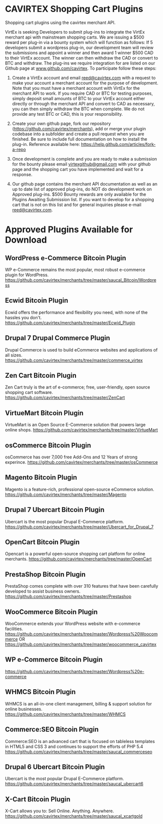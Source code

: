 CAVIRTEX Shopping Cart Plugins
==============================

Shopping cart plugins using the cavirtex merchant API.

VirtEx is seeking Developers to submit plug-ins to integrate the VirtEx merchant api with mainstream shopping carts. We are issuing a $500 reward per plug-in via a bounty system which will function as follows:  If 5 developers submit a wordpress plug-in, our development team will review the submissions and appoint a winner and then award 1 winner $500 CAD to their VirtEx account.  The winner can then withdraw the CAD or convert to BTC and withdraw.  The plug-ins we require integration for are listed on our Github page at www.github.com/cavirtex.  To participate follow these steps:
 
1) Create a VirtEx account and email reed@cavirtex.com with a request to make your account a merchant account for the purpose of development. Note that you must have a merchant account with VirtEx for the merchant API to work.  If you require CAD or BTC for testing purposes, simply deposit small amounts of BTC to your VirtEx account either directly or through the merchant API and convert to CAD as necessary, you can then simply withdraw the BTC when complete. We do not provide any test BTC or CAD, this is your responsibility.
 
2) Create your own github page, fork our repository (https://github.com/cavirtex/merchants), add or merge your plugin codebase into a subfolder and create a pull request when you are finished. Be sure to include full documentation on how to install the plug-in. Reference available here: https://help.github.com/articles/fork-a-repo
 
3) Once development is complete and you are ready to make a submission for the bounty please email virtexgithub@gmail.com with your github page and the shopping cart you have implemented and wait for a response.
 
4) Our github page contains the merchant API documentation as well as an up to date list of approved plug-ins, do NOT do development work on Approved plug-ins.  $500 Bounty rewards are only available for the Plugins Awaiting Submission list. If you want to develop for a shopping cart that is not on this list and for general inquiries please e-mail reed@cavirtex.com.
 

Approved Plugins Available for Download
=======================================

WordPress e-Commerce Bitcoin Plugin
-----------------------------------
WP e-Commerce remains the most popular, most robust e-commerce plugin for WordPress.
https://github.com/cavirtex/merchants/tree/master/saucal_Bitcoin/Wordpress

Ecwid Bitcoin Plugin
--------------------
Ecwid offers the performance and flexibility you need, with none of the hassles you don't.
https://github.com/cavirtex/merchants/tree/master/Ecwid_Plugin

Drupal 7 Drupal Commerce Plugin
-------------------------------
Drupal Commerce is used to build eCommerce websites and applications of all sizes.
https://github.com/cavirtex/merchants/tree/master/commerce_virtex

Zen Cart Bitcoin Plugin
-----------------------
Zen Cart truly is the art of e-commerce; free, user-friendly, open source shopping cart software.
https://github.com/cavirtex/merchants/tree/master/ZenCart

VirtueMart Bitcoin Plugin
-------------------------
VirtueMart is an Open Source E-Commerce solution that powers large online shops.
https://github.com/cavirtex/merchants/tree/master/VirtueMart

osCommerce Bitcoin Plugin
-------------------------
osCommerce has over 7,000 free Add-Ons and 12 Years of strong experince.
https://github.com/cavirtex/merchants/tree/master/osCommerce

Magento Bitcoin Plugin
----------------------
Magento is a feature-rich, professional open-source eCommerce solution.
https://github.com/cavirtex/merchants/tree/master/Magento

Drupal 7 Ubercart Bitcoin Plugin
--------------------------------
Ubercart is the most popular Drupal E-Commerce platform.
https://github.com/cavirtex/merchants/tree/master/Ubercart_for_Drupal_7

OpenCart Bitcoin Plugin
-----------------------
Opencart is a powerful open-source shopping cart platform for online merchants.
https://github.com/cavirtex/merchants/tree/master/OpenCart

PrestaShop Bitcoin Plugin
-------------------------
PrestaShop comes complete with over 310 features that have been carefully developed to assist business owners.
https://github.com/cavirtex/merchants/tree/master/Prestashop

WooCommerce Bitcoin Plugin
--------------------------
WooCommerce extends your WordPress website with e-commerce facilities.
https://github.com/cavirtex/merchants/tree/master/Wordpress%20Woocommerce
OR
https://github.com/cavirtex/merchants/tree/master/woocommerce_cavirtex

WP e-Commerce Bitcoin Plugin
--------------------------
https://github.com/cavirtex/merchants/tree/master/Wordpress%20e-commerce

WHMCS Bitcoin Plugin
--------------------
WHMCS is an all-in-one client management, billing & support solution for online businesses.
https://github.com/cavirtex/merchants/tree/master/WHMCS

Commerce:SEO Bitcoin Plugin
---------------------------
Commerce:SEO is an advanced cart that is focused on tableless templates in HTML5 and CSS 3 and continues to support the efforts of PHP 5.4
https://github.com/cavirtex/merchants/tree/master/saucal_commerceseo

Drupal 6 Ubercart Bitcoin Plugin
--------------------------------
Ubercart is the most popular Drupal E-Commerce platform.
https://github.com/cavirtex/merchants/tree/master/saucal_ubercart6

X-Cart Bitcoin Plugin
---------------------
X-Cart allows you to: Sell Online. Anything. Anywhere.
https://github.com/cavirtex/merchants/tree/master/saucal_xcartgold

